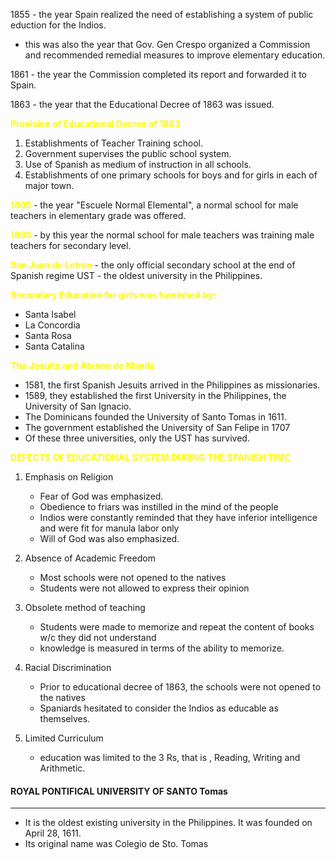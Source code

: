1855 - the year Spain realized the need of establishing a system of public eduction for the Indios.
- this was also the year that Gov. Gen Crespo organized a Commission and recommended remedial measures to improve elementary education.

1861 - the year the Commission completed its report and forwarded it to Spain.

1863 - the year that the Educational Decree of 1863 was issued.

<span style="color: yellow; font-weight: bold">Provision of Educational Decree of 1863</span>
1. Establishments of Teacher Training school.
2. Government supervises the public school system.
3. Use of Spanish as medium of instruction in all schools.
4. Establishments of one primary schools for boys and for girls in each of major town.

<span style="color: yellow; font-weight: bold">1865</span> - the year "Escuele Normal Elemental", a normal school for male teachers in elementary grade was offered.

<span style="color: yellow; font-weight: bold">1893</span> - by this year the normal school for male teachers was training male teachers for secondary level.

<span style="color: yellow; font-weight: bold">San Juan de Letran</span> - the only official secondary school at the end of Spanish regime
UST - the oldest university in the Philippines.

<span style="color: yellow; font-weight: bold">Secondary Education for girls was furnished by:</span>
- Santa Isabel
- La Concordia
- Santa Rosa
- Santa Catalina

<span style="color: yellow; font-weight: bold">The Jesuits and Ateneo de Manila</span>
- 1581, the first Spanish Jesuits arrived in the Philippines as missionaries.
- 1589, they established the first University in the Philippines, the University of San Ignacio.
- The Dominicans founded the University of Santo Tomas in 1611.
- The government established the University of San Felipe in 1707
- Of these three universities, only the UST has survived.

<span style="color: yellow; font-weight: bold">DEFECTS OF EDUCATIONAL SYSTEM DURING THE SPANISH TIME</span>
1. Emphasis on Religion
    - Fear of God was emphasized.
    - Obedience to friars was instilled in the mind of the people
    - Indios were constantly reminded that they have inferior intelligence and were fit for manula labor only
    - Will of God was also emphasized.

2. Absence of Academic Freedom
    - Most schools were not opened to the natives
    - Students were not allowed to express their opinion

3. Obsolete method of teaching
    - Students were made to memorize and repeat the content of books w/c they did not understand
    - knowledge is measured in terms of the ability to memorize.

4. Racial Discrimination
    - Prior to educational decree of 1863, the schools were not opened to the natives 
    - Spaniards hesitated to consider the Indios as educable as themselves.

5. Limited Curriculum
    - education was limited to the 3 Rs, that is , Reading, Writing and Arithmetic.

#### ROYAL PONTIFICAL UNIVERSITY OF SANTO Tomas
---
- It is the oldest existing university in the Philippines. It was founded on April 28, 1611.
- Its original name was Colegio de Sto. Tomas
